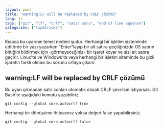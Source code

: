 ```yaml
---
layout: post
title: "warning:LF will be replaced by CRLF çözümü"
lang: tr
tags: ["git", "lf", "crlf", "satır sonu", "end of line squence"]
categories: ["tip&tricks"]
---
```


Kısaca bu uyarının temel nedeni şudur. Herhangi bir işletim sisteminde editörde bir yazı yazarken "Enter"layıp bir alt satıra geçtiğinizde OS satırın bittiğini bildirmek için -görmeyeceğiniz- bir işaret koyar ve sizi alt satıra geçirir. 
Linux'te ve Windows'ta veya herhangi bir işletim siteminde bu gizli işaretin farklı olması bu sorunu ortaya çıkarır.


<h2>warning:LF will be replaced by CRLF çözümü</h2>

Bu uyarı çıkmadan satır sonları otomatik olarak CRLF çevrilsin istiyorsak. Git Bash'te aşağıdaki komutu yazabiliriz.

```git
git config --global core.autocrlf true
```

Herhangi bir dönüşüme ihtiyacınız yoksa değeri false yapabilirsiniz.

```git
git config --global core.autocrlf false
```